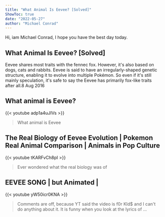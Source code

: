 ```yaml
---
title: "What Animal Is Eevee? [Solved]"
ShowToc: true 
date: "2022-05-27"
author: "Michael Conrad" 
---
```


Hi, iam Michael Conrad, I hope you have the best day today.
## What Animal Is Eevee? [Solved]
 Eevee shares most traits with the fennec fox. However, it's also based on dogs, cats and rabbits. Eevee is said to have an irregularly-shaped genetic structure, enabling it to evolve into multiple Pokémon. So even if it's still mainly speculation, it's safe to say the Eevee has primarily fox-like traits after all.8 Aug 2016

## What animal is Eevee?
{{< youtube adp1a4uJIVs >}}
>What animal is Eevee

## The Real Biology of Eevee Evolution | Pokemon Real Animal Comparison | Animals in Pop Culture
{{< youtube tKARFvCh8pI >}}
>Ever wondered what the real biology was of 

## EEVEE SONG | but Animated |
{{< youtube yW50icr0KNA >}}
>Comments are off, because YT said the video is f0r Kld$ and I can't do anything about it. It is funny when you look at the lyrics of ...

